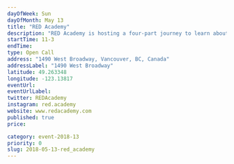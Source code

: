 ```yaml
---
dayOfWeek: Sun
dayOfMonth: May 13
title: "RED Academy"
description: "RED Academy is hosting a four-part journey to learn about the design process and our work with community partners in the city.<br> <br> In Research Republic, learn how designers are not locked away in a room. We’re active in learning everything about our users. We use interviews with curated questions to discern the wants and needs of the clients/users.<br> <br> Participate in two activities that’s about one part UI (User-Interface) design with a visual test and one part UX (User Experience) design by conducting an interview. <br> <br> Join us at Designer’s Den to go on a magical carpet ride to learn about the design process through short, punchy explanations. There will be lots of opportunities to practice what we preach through mini activities that involving mood boards, typography, colour theory and rapid iteration in 10 second quick-draws.<br> <br> Come on a hike into The UX Forest! Participate in rapid landing page design challenges and affinity diagramming exercises. Find out why UX design is important, on the rise and how it can be applied to any digital product.<br> <br> Explore the Community Partner Harbour and meet alumni and their portfolios of work with our Community Partners. Community Partners are either non-profits or impact based start-ups within the city. In the Harbour you can pick up some connections and great design inspiration. <br> <br> Finally stay for Party Town to have a coffee, get a chance to win a free Essentials design course, and network with Vancouver's design community."
startTime: 11-3
endTime: 
type: Open Call
address: "1490 West Broadway, Vancouver, BC, Canada"
addressLabel: "1490 West Broadway"
latitude: 49.263348
longitude: -123.13817
eventUrl: 
eventUrlLabel: 
twitter: REDAcademy
instagram: red.academy
website: www.redacademy.com
published: true
price: 

category: event-2018-13
priority: 0
slug: 2018-05-13-red_academy
---
```

